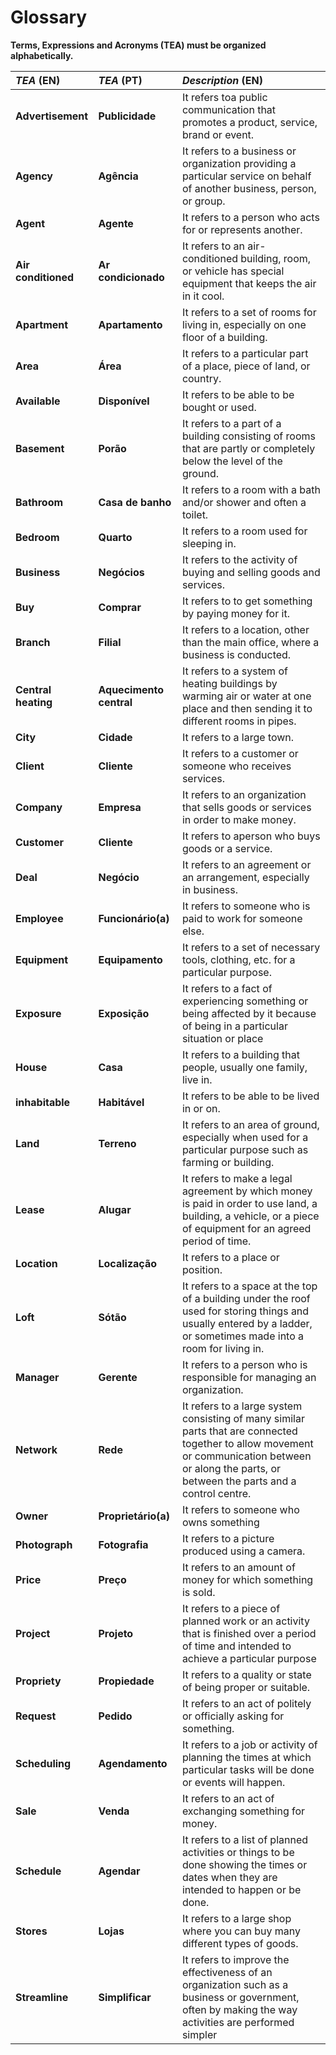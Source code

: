 # Glossary

**Terms, Expressions and Acronyms (TEA) must be organized alphabetically.**

| **_TEA_** (EN)      | **_TEA_** (PT)          | **_Description_** (EN)                                                                                                                                                                                                                                                                                                                    |                                       
|:--------------------|:------------------------|:------------------------------------------------------------------------------------------------------------------------------------------------------------------------------------------------------------------------------------------------------------------------------------------------------------------------------------------|
| **Advertisement**   | **Publicidade**         | It refers toa public communication that promotes a product, service, brand or event.                                                                                                                                                                                                                                                      |
| **Agency**          | **Agência**             | It refers to a business or organization providing a particular service on behalf of another business, person, or group.                                                                                                                                                                                                                   |
| **Agent**           | **Agente**              | It refers to a person who acts for or represents another.                                                                                                                                                                                                                                                                                 |
| **Air conditioned** | **Ar condicionado**     | It refers to an air-conditioned building, room, or vehicle has special equipment that keeps the air in it cool.                                                                                                                                                                                                                           |
| **Apartment**       | **Apartamento**         | It refers to a set of rooms for living in, especially on one floor of a building.                                                                                                                                                                                                                                                         |
| **Area**            | **Área**                | It refers to a particular part of a place, piece of land, or country.                                                                                                                                                                                                                                                                     |
| **Available**       | **Disponível**          | It refers to be able to be bought or used.                                                                                                                                                                                                                                                                                                |
| **Basement**        | **Porão**               | It refers to a part of a building consisting of rooms that are partly or completely below the level of the ground.                                                                                                                                                                                                                        |
| **Bathroom**        | **Casa de banho**       | It refers to a room with a bath and/or shower and often a toilet.                                                                                                                                                                                                                                                                         |
| **Bedroom**         | **Quarto**              | It refers to a room used for sleeping in.                                                                                                                                                                                                                                                                                                 |
| **Business**        | **Negócios**            | It refers to the activity of buying and selling goods and services.                                                                                                                                                                                                                                                                       |
| **Buy**             | **Comprar**             | It refers to to get something by paying money for it.                                                                                                                                                                                                                                                                                     |
| **Branch**          | **Filial**              | It refers to a location, other than the main office, where a business is conducted.                                                                                                                                                                                                                                                       |
| **Central heating** | **Aquecimento central** | It refers to a system of heating buildings by warming air or water at one place and then sending it to different rooms in pipes.                                                                                                                                                                                                          |
| **City**            | **Cidade**              | It refers to a large town.                                                                                                                                                                                                                                                                                                                |
| **Client**          | **Cliente**             | It refers to a customer or someone who receives services.                                                                                                                                                                                                                                                                                 |
| **Company**         | **Empresa**             | It refers to an organization that sells goods or services in order to make money.                                                                                                                                                                                                                                                         |
| **Customer**        | **Cliente**             | It refers to aperson who buys goods or a service.                                                                                                                                                                                                                                                                                         |
| **Deal**            | **Negócio**             | It refers to an agreement or an arrangement, especially in business.                                                                                                                                                                                                                                                                      |
| **Employee**        | **Funcionário(a)**      | It refers to someone who is paid to work for someone else.                                                                                                                                                                                                                                                                                |
| **Equipment**       | **Equipamento**         | It refers to a set of necessary tools, clothing, etc. for a particular purpose.                                                                                                                                                                                                                                                           |
| **Exposure**        | **Exposição**           | It refers to a fact of experiencing something or being affected by it because of being in a particular situation or place                                                                                                                                                                                                                 |
| **House**           | **Casa**                | It refers to a building that people, usually one family, live in.                                                                                                                                                                                                                                                                         |
| **inhabitable**     | **Habitável**           | It refers to be able to be lived in or on.                                                                                                                                                                                                                                                                                                |
| **Land**            | **Terreno**             | It refers to an area of ground, especially when used for a particular purpose such as farming or building.                                                                                                                                                                                                                                |
| **Lease**           | **Alugar**              | It refers to make a legal agreement by which money is paid in order to use land, a building, a vehicle, or a piece of equipment for an agreed period of time.                                                                                                                                                                             |
| **Location**        | **Localização**         | It refers to a place or position.                                                                                                                                                                                                                                                                                                         |
| **Loft**            | **Sótão**               | It refers to a space at the top of a building under the roof used for storing things and usually entered by a ladder, or sometimes made into a room for living in.                                                                                                                                                                        |
| **Manager**         | **Gerente**             | It refers to a person who is responsible for managing an organization.                                                                                                                                                                                                                                                                    |
| **Network**         | **Rede**                | It refers to a large system consisting of many similar parts that are connected together to allow movement or communication between or along the parts, or between the parts and a control centre.                                                                                                                                        |
| **Owner**           | **Proprietário(a)**     | It refers to someone who owns something                                                                                                                                                                                                                                                                                                   |
| **Photograph**      | **Fotografia**          | It refers to a picture produced using a camera.                                                                                                                                                                                                                                                                                           |
| **Price**           | **Preço**               | It refers to an amount of money for which something is sold.                                                                                                                                                                                                                                                                              |
| **Project**         | **Projeto**             | It refers to a piece of planned work or an activity that is finished over a period of time and intended to achieve a particular purpose                                                                                                                                                                                                   |
| **Propriety**       | **Propiedade**          | It refers to a quality or state of being proper or suitable.                                                                                                                                                                                                                                                                              |
| **Request**         | **Pedido**              | It refers to an act of politely or officially asking for something.                                                                                                                                                                                                                                                                       |
| **Scheduling**      | **Agendamento**         | It refers to a job or activity of planning the times at which particular tasks will be done or events will happen.                                                                                                                                                                                                                        |
| **Sale**            | **Venda**               | It refers to an act of exchanging something for money.                                                                                                                                                                                                                                                                                    |
| **Schedule**        | **Agendar**             | It refers to a list of planned activities or things to be done showing the times or dates when they are intended to happen or be done.                                                                                                                                                                                                    |
| **Stores**          | **Lojas**               | It refers to a large shop where you can buy many different types of goods.                                                                                                                                                                                                                                                                |
| **Streamline**      | **Simplificar**         | It refers to improve the effectiveness of an organization such as a business or government, often by making the way activities are performed simpler                                                                                                                                                                                      |








